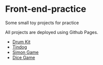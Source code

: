 # Front-end-practice
Some small toy projects for practice

All projects are deployed using Github Pages. 

- [Drum Kit](https://jennysunnn.github.io/front-end-practice/DrumKit/index.html)
- [Tindog](https://jennysunnn.github.io/front-end-practice/Tindog/index.html)
- [Simon Game](https://jennysunnn.github.io/front-end-practice/SimonGame/index.html)
- [Dice Game](https://jennysunnn.github.io/front-end-practice/DiceGame/index.html)

